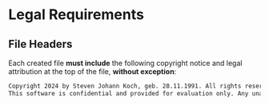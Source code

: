 # Legal Requirements

## **File Headers**
Each created file **must include** the following copyright notice and legal attribution at the top of the file, **without exception**:
```markdown
Copyright 2024 by Steven Johann Koch, geb. 28.11.1991. All rights reserved.
This software is confidential and provided for evaluation only. Any unauthorized use, modification, or distribution is prohibited.


